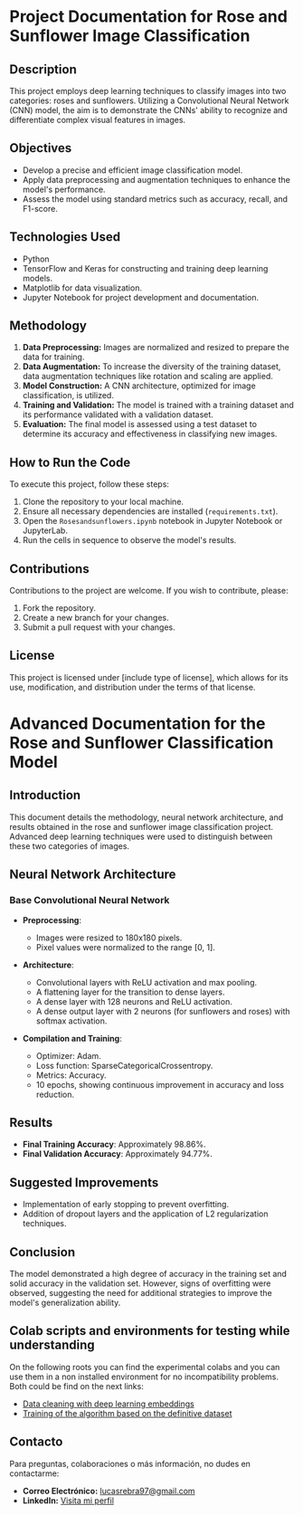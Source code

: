
# Project Documentation for Rose and Sunflower Image Classification

## Description

This project employs deep learning techniques to classify images into two categories: roses and sunflowers. Utilizing a Convolutional Neural Network (CNN) model, the aim is to demonstrate the CNNs' ability to recognize and differentiate complex visual features in images.

## Objectives

- Develop a precise and efficient image classification model.
- Apply data preprocessing and augmentation techniques to enhance the model's performance.
- Assess the model using standard metrics such as accuracy, recall, and F1-score.

## Technologies Used

- Python
- TensorFlow and Keras for constructing and training deep learning models.
- Matplotlib for data visualization.
- Jupyter Notebook for project development and documentation.

## Methodology

1. **Data Preprocessing:** Images are normalized and resized to prepare the data for training.
2. **Data Augmentation:** To increase the diversity of the training dataset, data augmentation techniques like rotation and scaling are applied.
3. **Model Construction:** A CNN architecture, optimized for image classification, is utilized.
4. **Training and Validation:** The model is trained with a training dataset and its performance validated with a validation dataset.
5. **Evaluation:** The final model is assessed using a test dataset to determine its accuracy and effectiveness in classifying new images.

## How to Run the Code

To execute this project, follow these steps:

1. Clone the repository to your local machine.
2. Ensure all necessary dependencies are installed (`requirements.txt`).
3. Open the `Rosesandsunflowers.ipynb` notebook in Jupyter Notebook or JupyterLab.
4. Run the cells in sequence to observe the model's results.

## Contributions

Contributions to the project are welcome. If you wish to contribute, please:

1. Fork the repository.
2. Create a new branch for your changes.
3. Submit a pull request with your changes.

## License

This project is licensed under [include type of license], which allows for its use, modification, and distribution under the terms of that license.

# Advanced Documentation for the Rose and Sunflower Classification Model

## Introduction

This document details the methodology, neural network architecture, and results obtained in the rose and sunflower image classification project. Advanced deep learning techniques were used to distinguish between these two categories of images.

## Neural Network Architecture

### Base Convolutional Neural Network

- **Preprocessing**:
  - Images were resized to 180x180 pixels.
  - Pixel values were normalized to the range [0, 1].

- **Architecture**:
  - Convolutional layers with ReLU activation and max pooling.
  - A flattening layer for the transition to dense layers.
  - A dense layer with 128 neurons and ReLU activation.
  - A dense output layer with 2 neurons (for sunflowers and roses) with softmax activation.

- **Compilation and Training**:
  - Optimizer: Adam.
  - Loss function: SparseCategoricalCrossentropy.
  - Metrics: Accuracy.
  - 10 epochs, showing continuous improvement in accuracy and loss reduction.

## Results

- **Final Training Accuracy**: Approximately 98.86%.
- **Final Validation Accuracy**: Approximately 94.77%.

## Suggested Improvements

- Implementation of early stopping to prevent overfitting.
- Addition of dropout layers and the application of L2 regularization techniques.

## Conclusion

The model demonstrated a high degree of accuracy in the training set and solid accuracy in the validation set. However, signs of overfitting were observed, suggesting the need for additional strategies to improve the model's generalization ability.

## Colab scripts and environments for testing while understanding
On the following roots you can find the experimental colabs and you can use them in a non installed environment for no incompatibility problems. Both could be find on the next links:
- [Data cleaning with deep learning embeddings](https://colab.research.google.com/drive/1wBiQzPhDSzRHDKmmoPGGRTVByQsrthOn?usp=sharing)
- [Training of the algorithm based on the definitive dataset](https://colab.research.google.com/drive/1wBiQzPhDSzRHDKmmoPGGRTVByQsrthOn?usp=sharing)

## Contacto

Para preguntas, colaboraciones o más información, no dudes en contactarme:

- **Correo Electrónico:** [lucasrebra97@gmail.com](mailto:lucasrebra97@gmail.com)
- **LinkedIn:** [Visita mi perfil](https://www.linkedin.com/in/lucas-rey-braga-6a27b21ab/)



